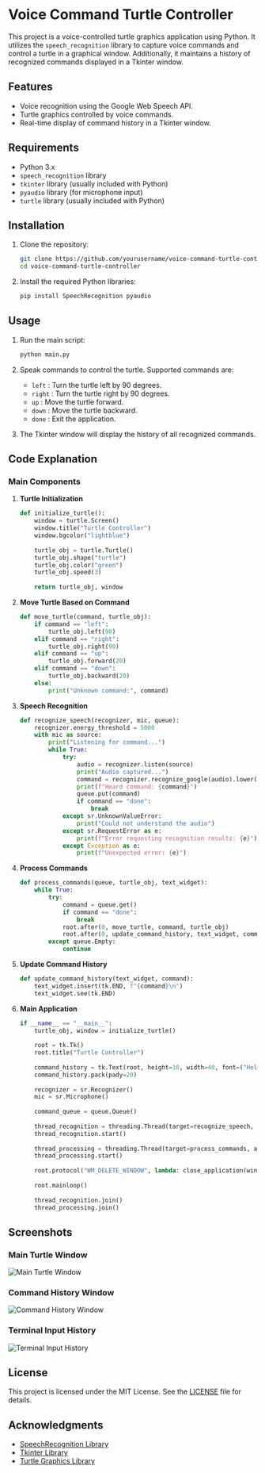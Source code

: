 

# Voice Command Turtle Controller

This project is a voice-controlled turtle graphics application using Python. It utilizes the `speech_recognition` library to capture voice commands and control a turtle in a graphical window. Additionally, it maintains a history of recognized commands displayed in a Tkinter window.

## Features

- Voice recognition using the Google Web Speech API.
- Turtle graphics controlled by voice commands.
- Real-time display of command history in a Tkinter window.

## Requirements

- Python 3.x
- `speech_recognition` library
- `tkinter` library (usually included with Python)
- `pyaudio` library (for microphone input)
- `turtle` library (usually included with Python)

## Installation

1. Clone the repository:

   ```bash
   git clone https://github.com/yourusername/voice-command-turtle-controller.git
   cd voice-command-turtle-controller
   ```

2. Install the required Python libraries:

   ```bash
   pip install SpeechRecognition pyaudio
   ```

## Usage

1. Run the main script:

   ```bash
   python main.py
   ```

2. Speak commands to control the turtle. Supported commands are:
   - `left` : Turn the turtle left by 90 degrees.
   - `right` : Turn the turtle right by 90 degrees.
   - `up` : Move the turtle forward.
   - `down` : Move the turtle backward.
   - `done` : Exit the application.

3. The Tkinter window will display the history of all recognized commands.

## Code Explanation

### Main Components

1. **Turtle Initialization**

   ```python
   def initialize_turtle():
       window = turtle.Screen()
       window.title("Turtle Controller")
       window.bgcolor("lightblue")
       
       turtle_obj = turtle.Turtle()
       turtle_obj.shape("turtle")
       turtle_obj.color("green")
       turtle_obj.speed(3)
       
       return turtle_obj, window
   ```

2. **Move Turtle Based on Command**

   ```python
   def move_turtle(command, turtle_obj):
       if command == "left":
           turtle_obj.left(90)
       elif command == "right":
           turtle_obj.right(90)
       elif command == "up":
           turtle_obj.forward(20)
       elif command == "down":
           turtle_obj.backward(20)
       else:
           print("Unknown command:", command)
   ```

3. **Speech Recognition**

   ```python
   def recognize_speech(recognizer, mic, queue):
       recognizer.energy_threshold = 5000
       with mic as source:
           print("Listening for command...")
           while True:
               try:
                   audio = recognizer.listen(source)
                   print("Audio captured...")
                   command = recognizer.recognize_google(audio).lower()
                   print(f"Heard command: {command}")
                   queue.put(command)
                   if command == "done":
                       break
               except sr.UnknownValueError:
                   print("Could not understand the audio")
               except sr.RequestError as e:
                   print(f"Error requesting recognition results: {e}")
               except Exception as e:
                   print(f"Unexpected error: {e}")
   ```

4. **Process Commands**

   ```python
   def process_commands(queue, turtle_obj, text_widget):
       while True:
           try:
               command = queue.get()
               if command == "done":
                   break
               root.after(0, move_turtle, command, turtle_obj)
               root.after(0, update_command_history, text_widget, command)
           except queue.Empty:
               continue
   ```

5. **Update Command History**

   ```python
   def update_command_history(text_widget, command):
       text_widget.insert(tk.END, f"{command}\n")
       text_widget.see(tk.END)
   ```

6. **Main Application**

   ```python
   if __name__ == "__main__":
       turtle_obj, window = initialize_turtle()
       
       root = tk.Tk()
       root.title("Turtle Controller")
       
       command_history = tk.Text(root, height=10, width=40, font=("Helvetica", 16))
       command_history.pack(pady=20)
       
       recognizer = sr.Recognizer()
       mic = sr.Microphone()
       
       command_queue = queue.Queue()
       
       thread_recognition = threading.Thread(target=recognize_speech, args=(recognizer, mic, command_queue))
       thread_recognition.start()
       
       thread_processing = threading.Thread(target=process_commands, args=(command_queue, turtle_obj, command_history))
       thread_processing.start()
       
       root.protocol("WM_DELETE_WINDOW", lambda: close_application(window))
       
       root.mainloop()
       
       thread_recognition.join()
       thread_processing.join()
   ```

## Screenshots

### Main Turtle Window

![Main Turtle Window](bird_eye_turtle.png)

### Command History Window

![Command History Window](input_history.png)

### Terminal Input History

![Terminal Input History](print_history.png)

## License

This project is licensed under the MIT License. See the [LICENSE](LICENSE) file for details.

## Acknowledgments

- [SpeechRecognition Library](https://pypi.org/project/SpeechRecognition/)
- [Tkinter Library](https://docs.python.org/3/library/tkinter.html)
- [Turtle Graphics Library](https://docs.python.org/3/library/turtle.html)
